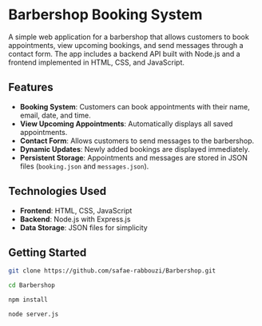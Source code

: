 # Barbershop Booking System

A simple web application for a barbershop that allows customers to book appointments, view upcoming bookings, and send messages through a contact form. The app includes a backend API built with Node.js and a frontend implemented in HTML, CSS, and JavaScript.

## Features
- **Booking System**: Customers can book appointments with their name, email, date, and time.
- **View Upcoming Appointments**: Automatically displays all saved appointments.
- **Contact Form**: Allows customers to send messages to the barbershop.
- **Dynamic Updates**: Newly added bookings are displayed immediately.
- **Persistent Storage**: Appointments and messages are stored in JSON files (`booking.json` and `messages.json`).

## Technologies Used
- **Frontend**: HTML, CSS, JavaScript
- **Backend**: Node.js with Express.js
- **Data Storage**: JSON files for simplicity

## Getting Started

```bash
git clone https://github.com/safae-rabbouzi/Barbershop.git

cd Barbershop

npm install

node server.js

